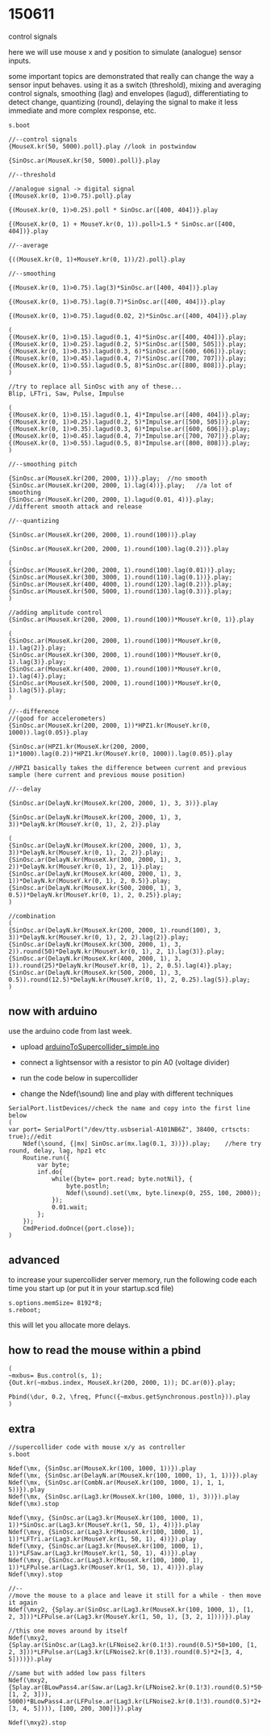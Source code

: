 150611
======

control signals

here we will use mouse x and y position to simulate (analogue) sensor inputs.

some important topics are demonstrated that really can change the way a sensor input behaves.  using it as a switch (threshold), mixing and averaging control signals, smoothing (lag) and envelopes (lagud), differentiating to detect change, quantizing (round), delaying the signal to make it less immediate and more complex response, etc.

```
s.boot

//--control signals
{MouseX.kr(50, 5000).poll}.play //look in postwindow

{SinOsc.ar(MouseX.kr(50, 5000).poll)}.play

//--threshold

//analogue signal -> digital signal
{(MouseX.kr(0, 1)>0.75).poll}.play

{(MouseX.kr(0, 1)>0.25).poll * SinOsc.ar([400, 404])}.play

{(MouseX.kr(0, 1) + MouseY.kr(0, 1)).poll>1.5 * SinOsc.ar([400, 404])}.play

//--average

{((MouseX.kr(0, 1)+MouseY.kr(0, 1))/2).poll}.play

//--smoothing

{(MouseX.kr(0, 1)>0.75).lag(3)*SinOsc.ar([400, 404])}.play

{(MouseX.kr(0, 1)>0.75).lag(0.7)*SinOsc.ar([400, 404])}.play

{(MouseX.kr(0, 1)>0.75).lagud(0.02, 2)*SinOsc.ar([400, 404])}.play

(
{(MouseX.kr(0, 1)>0.15).lagud(0.1, 4)*SinOsc.ar([400, 404])}.play;
{(MouseX.kr(0, 1)>0.25).lagud(0.2, 5)*SinOsc.ar([500, 505])}.play;
{(MouseX.kr(0, 1)>0.35).lagud(0.3, 6)*SinOsc.ar([600, 606])}.play;
{(MouseX.kr(0, 1)>0.45).lagud(0.4, 7)*SinOsc.ar([700, 707])}.play;
{(MouseX.kr(0, 1)>0.55).lagud(0.5, 8)*SinOsc.ar([800, 808])}.play;
)

//try to replace all SinOsc with any of these...
Blip, LFTri, Saw, Pulse, Impulse

(
{(MouseX.kr(0, 1)>0.15).lagud(0.1, 4)*Impulse.ar([400, 404])}.play;
{(MouseX.kr(0, 1)>0.25).lagud(0.2, 5)*Impulse.ar([500, 505])}.play;
{(MouseX.kr(0, 1)>0.35).lagud(0.3, 6)*Impulse.ar([600, 606])}.play;
{(MouseX.kr(0, 1)>0.45).lagud(0.4, 7)*Impulse.ar([700, 707])}.play;
{(MouseX.kr(0, 1)>0.55).lagud(0.5, 8)*Impulse.ar([800, 808])}.play;
)

//--smoothing pitch

{SinOsc.ar(MouseX.kr(200, 2000, 1))}.play;  //no smooth
{SinOsc.ar(MouseX.kr(200, 2000, 1).lag(4))}.play;   //a lot of smoothing
{SinOsc.ar(MouseX.kr(200, 2000, 1).lagud(0.01, 4))}.play;   //different smooth attack and release

//--quantizing

{SinOsc.ar(MouseX.kr(200, 2000, 1).round(100))}.play

{SinOsc.ar(MouseX.kr(200, 2000, 1).round(100).lag(0.2))}.play

(
{SinOsc.ar(MouseX.kr(200, 2000, 1).round(100).lag(0.01))}.play;
{SinOsc.ar(MouseX.kr(300, 3000, 1).round(110).lag(0.1))}.play;
{SinOsc.ar(MouseX.kr(400, 4000, 1).round(120).lag(0.2))}.play;
{SinOsc.ar(MouseX.kr(500, 5000, 1).round(130).lag(0.3))}.play;
)

//adding amplitude control
{SinOsc.ar(MouseX.kr(200, 2000, 1).round(100))*MouseY.kr(0, 1)}.play

(
{SinOsc.ar(MouseX.kr(200, 2000, 1).round(100))*MouseY.kr(0, 1).lag(2)}.play;
{SinOsc.ar(MouseX.kr(300, 2000, 1).round(100))*MouseY.kr(0, 1).lag(3)}.play;
{SinOsc.ar(MouseX.kr(400, 2000, 1).round(100))*MouseY.kr(0, 1).lag(4)}.play;
{SinOsc.ar(MouseX.kr(500, 2000, 1).round(100))*MouseY.kr(0, 1).lag(5)}.play;
)

//--difference
//(good for accelerometers)
{SinOsc.ar(MouseX.kr(200, 2000, 1))*HPZ1.kr(MouseY.kr(0, 1000)).lag(0.05)}.play

{SinOsc.ar(HPZ1.kr(MouseX.kr(200, 2000, 1)*1000).lag(0.2))*HPZ1.kr(MouseY.kr(0, 1000)).lag(0.05)}.play

//HPZ1 basically takes the difference between current and previous sample (here current and previous mouse position)

//--delay

{SinOsc.ar(DelayN.kr(MouseX.kr(200, 2000, 1), 3, 3))}.play

{SinOsc.ar(DelayN.kr(MouseX.kr(200, 2000, 1), 3, 3))*DelayN.kr(MouseY.kr(0, 1), 2, 2)}.play

(
{SinOsc.ar(DelayN.kr(MouseX.kr(200, 2000, 1), 3, 3))*DelayN.kr(MouseY.kr(0, 1), 2, 2)}.play;
{SinOsc.ar(DelayN.kr(MouseX.kr(300, 2000, 1), 3, 2))*DelayN.kr(MouseY.kr(0, 1), 2, 1)}.play;
{SinOsc.ar(DelayN.kr(MouseX.kr(400, 2000, 1), 3, 1))*DelayN.kr(MouseY.kr(0, 1), 2, 0.5)}.play;
{SinOsc.ar(DelayN.kr(MouseX.kr(500, 2000, 1), 3, 0.5))*DelayN.kr(MouseY.kr(0, 1), 2, 0.25)}.play;
)

//combination
(
{SinOsc.ar(DelayN.kr(MouseX.kr(200, 2000, 1).round(100), 3, 3))*DelayN.kr(MouseY.kr(0, 1), 2, 2).lag(2)}.play;
{SinOsc.ar(DelayN.kr(MouseX.kr(300, 2000, 1), 3, 2)).round(50)*DelayN.kr(MouseY.kr(0, 1), 2, 1).lag(3)}.play;
{SinOsc.ar(DelayN.kr(MouseX.kr(400, 2000, 1), 3, 1)).round(25)*DelayN.kr(MouseY.kr(0, 1), 2, 0.5).lag(4)}.play;
{SinOsc.ar(DelayN.kr(MouseX.kr(500, 2000, 1), 3, 0.5)).round(12.5)*DelayN.kr(MouseY.kr(0, 1), 2, 0.25).lag(5)}.play;
)
```

now with arduino
--

use the arduino code from last week.

* upload [arduinoToSupercollider_simple.ino](https://github.com/redFrik/udk13-Remote_control/blob/master/udk150604/arduinoToSupercollider_simple/arduinoToSupercollider_simple.ino)

* connect a lightsensor with a resistor to pin A0 (voltage divider)

* run the code below in supercollider

* change the Ndef(\sound) line and play with different techniques

```
SerialPort.listDevices//check the name and copy into the first line below
(
var port= SerialPort("/dev/tty.usbserial-A101NB6Z", 38400, crtscts: true);//edit
    Ndef(\sound, {|mx| SinOsc.ar(mx.lag(0.1, 3))}).play;    //here try round, delay, lag, hpz1 etc
    Routine.run({
        var byte;
        inf.do{
            while({byte= port.read; byte.notNil}, {
                byte.postln;
                Ndef(\sound).set(\mx, byte.linexp(0, 255, 100, 2000));
            });
            0.01.wait;
        };
    });
    CmdPeriod.doOnce({port.close});
)
```

advanced
--
to increase your supercollider server memory, run the following code each time you start up (or put it in your startup.scd file)
```
s.options.memSize= 8192*8;
s.reboot;
```

this will let you allocate more delays.

how to read the mouse within a pbind
--
```
(
~mxbus= Bus.control(s, 1);
{Out.kr(~mxbus.index, MouseX.kr(200, 2000, 1)); DC.ar(0)}.play;

Pbind(\dur, 0.2, \freq, Pfunc({~mxbus.getSynchronous.postln})).play
)
```

extra
--

```
//supercollider code with mouse x/y as controller
s.boot

Ndef(\mx, {SinOsc.ar(MouseX.kr(100, 1000, 1))}).play
Ndef(\mx, {SinOsc.ar(DelayN.ar(MouseX.kr(100, 1000, 1), 1, 1))}).play
Ndef(\mx, {SinOsc.ar(CombN.ar(MouseX.kr(100, 1000, 1), 1, 1, 5))}).play
Ndef(\mx, {SinOsc.ar(Lag3.kr(MouseX.kr(100, 1000, 1), 3))}).play
Ndef(\mx).stop

Ndef(\mxy, {SinOsc.ar(Lag3.kr(MouseX.kr(100, 1000, 1), 1))*SinOsc.ar(Lag3.kr(MouseY.kr(1, 50, 1), 4))}).play
Ndef(\mxy, {SinOsc.ar(Lag3.kr(MouseX.kr(100, 1000, 1), 1))*LFTri.ar(Lag3.kr(MouseY.kr(1, 50, 1), 4))}).play
Ndef(\mxy, {SinOsc.ar(Lag3.kr(MouseX.kr(100, 1000, 1), 1))*LFSaw.ar(Lag3.kr(MouseY.kr(1, 50, 1), 4))}).play
Ndef(\mxy, {SinOsc.ar(Lag3.kr(MouseX.kr(100, 1000, 1), 1))*LFPulse.ar(Lag3.kr(MouseY.kr(1, 50, 1), 4))}).play
Ndef(\mxy).stop

//--
//move the mouse to a place and leave it still for a while - then move it again
Ndef(\mxy2, {Splay.ar(SinOsc.ar(Lag3.kr(MouseX.kr(100, 1000, 1), [1, 2, 3]))*LFPulse.ar(Lag3.kr(MouseY.kr(1, 50, 1), [3, 2, 1])))}).play

//this one moves around by itself
Ndef(\mxy2, {Splay.ar(SinOsc.ar(Lag3.kr(LFNoise2.kr(0.1!3).round(0.5)*50+100, [1, 2, 3]))*LFPulse.ar(Lag3.kr(LFNoise2.kr(0.1!3).round(0.5)*2+[3, 4, 5])))}).play

//same but with added low pass filters
Ndef(\mxy2, {Splay.ar(BLowPass4.ar(Saw.ar(Lag3.kr(LFNoise2.kr(0.1!3).round(0.5)*50+100, [1, 2, 3])), 5000)*BLowPass4.ar(LFPulse.ar(Lag3.kr(LFNoise2.kr(0.1!3).round(0.5)*2+[3, 4, 5]))), [100, 200, 300])}).play

Ndef(\mxy2).stop
```
